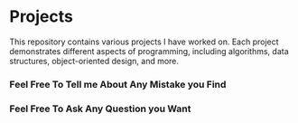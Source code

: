 # Projects
This repository contains various projects I have worked on.
Each project demonstrates different aspects of  programming, including algorithms, data structures, object-oriented design, and more.

### Feel Free To Tell me About Any Mistake you Find
### Feel Free To Ask Any Question you Want

